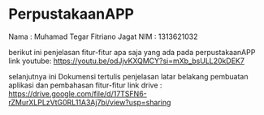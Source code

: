 # PerpustakaanAPP
Nama : Muhamad Tegar Fitriano Jagat
NIM  : 1313621032

berikut ini penjelasan fitur-fitur apa saja yang ada pada perpustakaanAPP
link youtube: https://youtu.be/odJjvKXQMCY?si=mXb_bsULL20kDEK7

selanjutnya ini Dokumensi tertulis penjelasan latar belakang pembuatan aplikasi dan pembahasan fitur-fitur
link drive : https://drive.google.com/file/d/17TSFN6-rZMurXLPLzVtG0RL11A3Aj7bi/view?usp=sharing
